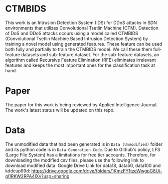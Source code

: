 # CTMBIDS
This work is an Intrusion Detection System (IDS) for DDoS attacks in SDN environments that utilizes Convolutional Tsetlin Machine (CTM). Detection of DoS and DDoS attacks occurs using a model called CTMBIDS (Convolutional Tsetlin Machine Based Intrusion Detection System) by training a novel model using generated features. These feature can be used both fully and partially to train the CTMBIDS model. We call these them full-feature datasets and sub-feature dataset. For the sub-feature datasets, an algorithm called Recursive Feature Elimination (RFE) eliminates irrelevant features and keeps the most important ones for the classification task at hand.

# Paper
The paper for this work is being reviewed by Applied Intelligence Journal. The work's latest status will be updated on this repo.

# Data
The unmodified data that had been generated is in `Data (Unmodified)` folder and its python code is in `Data Generation Code`. 
Due to Github's policy, LFS (Large File System) has a limitations for free tier accounts. Therefore, for downloading the modified csv files, please use the following link to download modified data:
Google Drive Link for data18, data50, data100 and kddcup99d: https://drive.google.com/drive/folders/1KmzFY1tzeWwgpG8Ui-ql1RKW2RPA4lXv?usp=sharing

